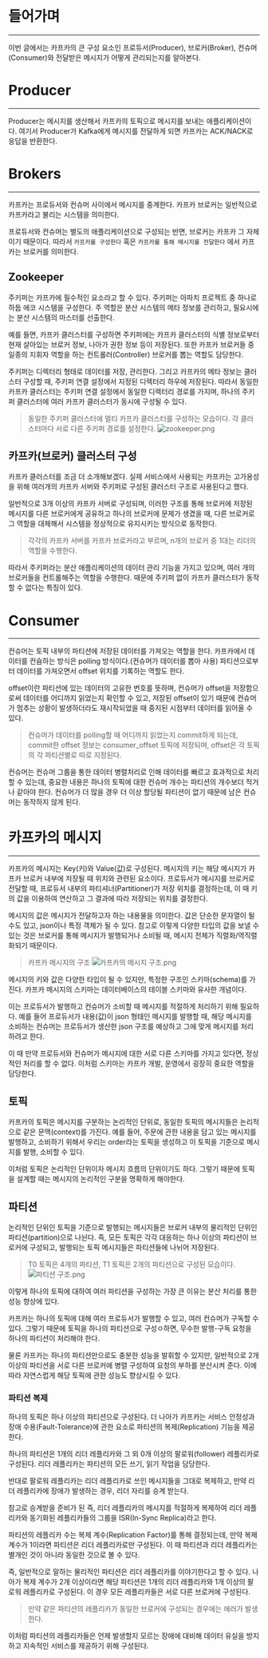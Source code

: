 # 들어가며

---

이번 글에서는 카프카의 큰 구성 요소인 프로듀서(Producer), 브로커(Broker), 컨슈머(Consumer)와 전달받은 메시지가 어떻게 관리되는지를 알아본다.

# Producer

---

Producer는 메시지를  생산해서 카프카의 토픽으로 메시지를 보내는 애플리케이션이다. 여기서 Producer가 Kafka에게 메시지를 전달하게 되면 카프카는 ACK/NACK로 응답을 반환한다.

# Brokers

---

카프카는 프로듀서와 컨슈머 사이에서 메시지를 중계한다. 카프카 브로커는 일반적으로 카프카라고 불리는 시스템을 의미한다.

프로듀서와 컨슈머는 별도의 애플리케이션으로 구성되는 반면, 브로커는 카프카 그 자체이기 때문이다. 따라서 `카프카를 구성한다` 혹은 `카프카를 통해 메시지를 전달한다` 에서 카프카는 브로커를 의미한다.

## Zookeeper

주키퍼는 카프카에 필수적인 요소라고 할 수 있다. 주키퍼는 아파치 프로젝트 중 하나로 하둡 에코 시스템을 구성한다. 주 역할은 분산 시스템의 메타 정보를 관리하고, 필요시에는 분산 시스템의 마스터를 선출한다.

예를 들면, 카프카 클러스터를 구성하면 주키퍼에는 카프카 클러스터의 식별 정보로부터 현재 살아있는 브로커 정보, 나아가 권한 정보 등이 저장된다. 또한 카프카 브로커들 중 일종의 지휘자 역할을 하는 컨트롤러(Controller) 브로커를 뽑는 역할도 담당한다.

주키퍼는 디렉터리 형태로 데이터를 저장, 관리한다. 그리고 카프카의 메타 정보는 클러스터 구성할 때, 주키퍼 연결 설정에서 지정된 디렉터리 하우에 저장된다. 따라서 동일한 카프카 클러스터는 주키퍼 연결 설정에서 동일한 디렉터리 경로를 가지며, 하나의 주키퍼 클러스터에 여러 카프카 클러스터가 동시에 구성될 수 있다.

> 동일한 주키퍼 클러스터에 멀티 카프카 클러스터를 구성하는 모습이다. 각 클러스터마다 서로 다른 주키퍼 경로를 설정한다.
![zookeeper.png](..%2F..%2F..%2FImg%2Fzookeeper.png)

## 카프카(브로커) 클러스터 구성

카프카 클러스터를 조금 더 소개해보겠다. 실제 서비스에서 사용되는 카프카는 고가용성을 위해 여러개의 카프카 서버와 주키퍼로 구성된 클러스터 구조로 사용된다고 했다.

일반적으로 3개 이상의 카프카 서버로 구성되며, 이러한 구조를 통해 브로커에 저장된 메시지를 다른 브로커에게 공유하고 하나의 브로커에 문제가 생겼을 때, 다른 브로커로 그 역할을 대체해서 시스템을 정상적으로 유지시키는 방식으로 동작한다.

> 각각의 카프카 서버를 카프카 브로커라고 부르며, n개의 브로커 중 1대는 리더의 역할을 수행한다.
>

따라서 주키퍼라는 분산 애플리케이션의 데이터 관리 기능을 가지고 있으며, 여러 개의 브로커들을 컨트롤해주는 역할을 수행한다. 때문에 주키퍼 없이 카프카 클러스터가 동작할 수 없다는 특징이 있다.

# Consumer

---

컨슈머는 토픽 내부의 파티션에 저장된 데이터를 가져오는 역할을 한다. 카프카에서 데이터를 컨슘하는 방식은 polling 방식이다.(컨슈머가 데이터를 뽑아 사용) 파티션으로부터 데이터를 가져오면서 offset 위치를 기록하는 역할도 한다.

offset이란 파티션에 있는 데이터의 고유한 번호를 뜻하며, 컨슈머가 offset을 저장함으로써 데이터를 어디까지 읽었는지 확인할 수 있고, 저장된 offset이 있기 때문에 컨슈머가 멈추는 상황이 발생하더라도 재시작되었을 때 중지된 시점부터 데이터를 읽어올 수 있다.

> 컨슈머가 데이터를 polling할 때 어디까지 읽었는지 commit하게 되는데, commit한 offset 정보는 consumer_offset 토픽에 저장되며, offset은 각 토픽의 각 파티션별로 따로 지정된다.
>

컨슈머는 컨슈머 그룹을 통한 데이터 병렬처리로 인해 데이터를 빠르고 효과적으로 처리할 수 있는데, 중요한 내용은 하나의 토픽에 대한 컨슈머 개수는 파티션의 개수보더 적거나 같아야 한다. 컨슈머가 더 많을 경우 더 이상 할당될 파티션이 없기 때문에 남은 컨슈머는 동작하지 않게 된다.

# 카프카의 메시지

---

카프카의 메시지는 Key(키)와 Value(값)로 구성된다. 메시지의 키는 해당 메시지가 카프카 브로커 내부에 저장될 때 위치와 관련된 요소이다. 프로듀서가 메시지를 브로커로 전달할 때, 프로듀서 내부의 파티셔너(Partitioner)가 저장 위치를 결정하는데, 이 때 키의 값을 이용하여 연산하고 그 결과에 따라 저장되는 위치를 결정한다.

메시지의 값은 메시지가 전달하고자 하는 내용물을 의미한다. 값은 단순한 문자열이 될 수도 있고, json이나 특정 객체가 될 수 있다. 참고로 이렇게 다양한 타입의 값을 보낼 수 있는 것은 브로커를 통해 메시지가 발행되거나 소비될 때, 메시지 전체가 직렬화/역직렬화되기 때문이다.

> 카프카 메시지의 구조
![카프카의 메시지 구조.png](..%2F..%2F..%2FImg%2F%EC%B9%B4%ED%94%84%EC%B9%B4%EC%9D%98%20%EB%A9%94%EC%8B%9C%EC%A7%80%20%EA%B5%AC%EC%A1%B0.png)

메시지의 키와 값은 다양한 타입이 될 수 있지만, 특정한 구조인 스키마(schema)를 가진다. 카프카 메시지의 스키마는 데이터베이스의 테이블 스키마와 유사한 개념이다.

이는 프로듀서가 발행하고 컨슈머가 소비할 때 메시지를 적절하게 처리하기 위해 필요하다. 예를 들어 프로듀서가 내용(값)이 json 형태인 메시지를 발행할 때, 해당 메시지를 소비하는 컨슈머는 프로듀서가 생산한 json 구조를 예상하고 그에 맞게 메시지를 처리하려고 한다.

이 때 만약 프로듀서와 컨슈머가 메시지에 대한 서로 다른 스키마를 가지고 있다면, 정상적인 처리를 할 수 없다. 이처럼 스키마는 카프카 개발, 운영에서 굉장히 중요한 역할을 담당한다.

## 토픽

카프카의 토픽은 메시지를 구분하는 논리적인 단위로, 동일한 토픽의 메시지들은 논리적으로 같은 문맥(context)를 가진다. 예를 들어, 주문에 관한 내용을 담고 있는 메시지를 발행하고, 소비하기 위해서 우리는 order라는 토픽을 생성하고 이 토픽을 기준으로 메시지를 발행, 소비할 수 있다.

이처럼 토픽은 논리적인 단위이자 메시지 흐름의 단위이기도 하다. 그렇기 때문에 토픽을 설계할 때는 메시지의 논리적인 구분을 명확하게 해야한다.

## 파티션

논리적인 단위인 토픽을 기준으로 발행되는 메시지들은 브로커 내부의 물리적인 단위인 파티션(partition)으로 나뉜다. 즉, 모든 토픽은 각각 대응하는 하나 이상의 파티션이 브로커에 구성되고, 발행되는 토픽 메시지들은 파티션들에 나뉘어 저장된다.

> T0 토픽은 4개의 파티션, T1 토픽은 2개의 파티션으로 구성된 모습이다.
![파티션 구조.png](..%2F..%2F..%2FImg%2F%ED%8C%8C%ED%8B%B0%EC%85%98%20%EA%B5%AC%EC%A1%B0.png)

이렇게 하나의 토픽에 대하여 여러 파티션을 구성하는 가장 큰 이유는 분산 처리를 통한 성능 향상에 있다.

카프카는 하나의 토픽에 대해 여러 프로듀서가 발행할 수 있고, 여러 컨슈머가 구독할 수 있다. 그렇기 때문에 토픽을 하나의 파티션으로 구성ㅇ하면, 무수한 발행-구독 요청을 하나의 파티션이 처리해야 한다.

물론 카프카는 하나의 파티션만으로도 충분한 성능을 발휘할 수 있지만, 일반적으로 2개 이상의 파티션을 서로 다른 브로커에 병렬 구성하여 요청의 부하를 분산시켜 준다. 이에 따라 자연스럽게 해당 토픽에 관한 성능도 향상시킬 수 있다.

### 파티션 복제

하나의 토픽은 하나 이상의 파티션으로 구성된다. 더 나아가 카프카는 서비스 안정성과 장애 수용(Fault-Tolerance)에 관한 요소로 파티션의 복제(Replication) 기능을 제공한다.

하나의 파티션은 1개의 리더 레플리카와 그 외 0개 이상의 팔로워(follower) 레플리카로 구성된다. 리더 레플리카는 파티션의 모든 쓰기, 읽기 작업을 담당한다.

반대로 팔로워 레플리카는 리더 레플리카로 쓰인 메시지들을 그대로 복제하고, 만약 리더 레플리카에 장애가 발생하는 경우, 리더 자리를 승계 받는다.

참고로 승계받을 준비가 된 즉, 리더 레플리카의 메시지를 적절하게 복제하여 리더 레플리카와 동기화된 레플리카들의 그룹을 ISR(In-Sync Replica)라고 한다.

파티션의 레플리카 수는 복제 계수(Replication Factor)를 통해 결정되는데, 만약 복제 계수가 1이라면 파티션은 리더 레플리카로만 구성된다. 이 때 파티션과 리더 레플리카는 별개인 것이 아니라 동일한 것으로 볼 수 있다.

즉, 일반적으로 말하는 물리적인 파티션은 리더 레플리카를 이야기한다고 할 수 있다. 나아가 복제 계수가 2개 이상이라면 해당 파티션은 1개의 리더 레플리카와 1개 이상의 팔로워 레플리카로 구성된다. 이 경우 모든 레플리카들은 서로 다른 브로커에 구성된다.

> 만약 같은 파티션의 레플리카가 동일한 브로커에 구성되는 경우에는 에러가 발생한다.

이처럼 파티션의 레플리카들은 언제 발생할지 모르는 장애에 대비해 데이터 유실을 방지하고 지속적인 서비스를 제공하기 위해 구성된다.